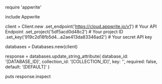 require 'appwrite'

include Appwrite

client = Client.new
    .set_endpoint('https://cloud.appwrite.io/v1') # Your API Endpoint
    .set_project('5df5acd0d48c2') # Your project ID
    .set_key('919c2d18fb5d4...a2ae413da83346ad2') # Your secret API key

databases = Databases.new(client)

response = databases.update_string_attribute(
    database_id: '[DATABASE_ID]',
    collection_id: '[COLLECTION_ID]',
    key: '',
    required: false,
    default: '[DEFAULT]'
)

puts response.inspect
